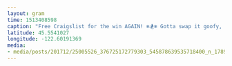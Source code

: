 ```yaml
---
layout: gram
time: 1513408598
caption: "Free Craigslist for the win AGAIN! ❄️🏂❄️ Gotta swap it goofy, but that's a very reasonable price to pay."
latitude: 45.5541027
longitude: -122.60191369
media:
- media/posts/201712/25005526_376725172779303_545878639535718400_n_17898508639123503.jpg
---
```

